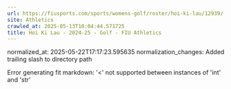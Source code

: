 ```yaml
---
url: https://fiusports.com/sports/womens-golf/roster/hoi-ki-lau/12939/
site: Athletics
crawled_at: 2025-05-13T10:04:44.571725
title: Hoi Ki Lau - 2024-25 - Golf - FIU Athletics
---
```

normalized_at: 2025-05-22T17:17:23.595635
normalization_changes: Added trailing slash to directory path

Error generating fit markdown: '<' not supported between instances of 'int' and 'str'